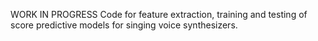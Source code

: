 WORK IN PROGRESS
Code for feature extraction, training and testing of score predictive models for singing voice synthesizers.
